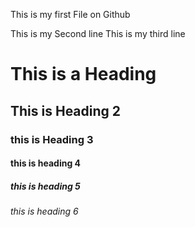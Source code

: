 This is my first File on Github

This is my Second line 
This is my third line 

# This is a Heading
## This is Heading 2
### this is Heading 3 
#### this is heading 4
##### this is heading 5
###### this is heading 6
